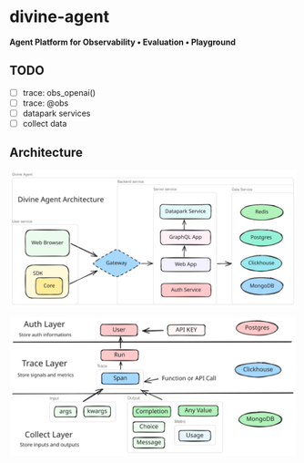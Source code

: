 # divine-agent

**Agent Platform for Observability • Evaluation • Playground**

## TODO

- [ ] trace: obs_openai()
- [ ] trace: @obs
- [ ] datapark services
- [ ] collect data

## Architecture

![architecture](./docs/images/architecture.svg)

![storage](./docs/images/storage.svg)
